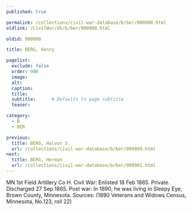 ```yaml
---
published: true

permalink: /collections/civil-war-database/b/ber/000900.html
oldlink: /CivilWar/db/b/ber/000900.html

oldid: 000900

title: BERG, Henry

pagelist:
  exclude: false
  order: 900
  image: 
  alt:
  caption:
  title:
  subtitle:      # Defaults to page subtitle
  teaser:

category: 
  - B 
  - BER

previous:
  title: BERG, Halvor S.
  url: /collections/civil-war-database/b/ber/000899.html  
next:
  title: BERG, Herman
  url: /collections/civil-war-database/b/ber/000901.html   
---
```

MN 1st Field Artillery Co H. Civil War: Enlisted 18 Feb 1865. Private. Discharged 27 Sep 1865. Post war: In 1890, he was living in Sleepy Eye, Brown County, Minnesota. Sources: (1890 Veterans and Widows Census, Minnesota, No.123, roll 22)